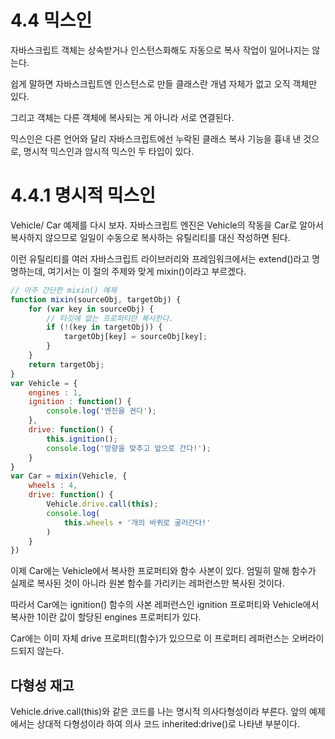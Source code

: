 # 4.4 믹스인

자바스크립트 객체는 상속받거나 인스턴스화해도 자동으로 복사 작업이 일어나지는 않는다.

쉽게 말하면 자바스크립트엔 인스턴스로 만들 클래스란 개념 자체가 없고 오직 객체만 있다.

그리고 객체는 다른 객체에 복사되는 게 아니라 서로 연결된다.

믹스인은 다른 언어와 달리 자바스크립트에선 누락된 클래스 복사 기능을 흉내 낸 것으로, 명시적 믹스인과 암시적 믹스인 두 타입이 있다.

# 4.4.1 명시적 믹스인

Vehicle/ Car 예제를 다시 보자. 자바스크립트 엔진은 Vehicle의 작동을 Car로 알아서 복사하지 않으므로 일일이 수동으로 복사하는 유틸리티를 대신 작성하면 된다.

이런 유틸리티를 여러 자바스크립트 라이브러리와 프레임워크에서는 extend()라고 명명하는데, 여기서는 이 절의 주제와 맞게 mixin()이라고 부르겠다.

```js
// 아주 간단한 mixin() 예제
function mixin(sourceObj, targetObj) {
    for (var key in sourceObj) {
        // 타깃에 없는 프로퍼티만 복사한다.
        if (!(key in targetObj)) {
            targetObj[key] = sourceObj[key];
        }
    }
    return targetObj;
}
var Vehicle = {
    engines : 1,
    ignition : function() {
        console.log('엔진을 켠다');
    },
    drive: function() {
        this.ignition();
        console.log('방향을 맞추고 앞으로 간다!');
    }
}
var Car = mixin(Vehicle, {
    wheels : 4,
    drive: function() {
        Vehicle.drive.call(this);
        console.log(
            this.wheels + '개의 바퀴로 굴러간다!'
        )
    }
})
```

이제 Car에는 Vehicle에서 복사한 프로퍼티와 함수 사본이 있다. 엄밀히 말해 함수가 실제로 복사된 것이 아니라 원본 함수를 가리키는 레퍼런스만 복사된 것이다.

따라서 Car에는 ignition() 함수의 사본 레퍼런스인 ignition 프로퍼티와 Vehicle에서 복사한 1이란 값이 할당된 engines 프로퍼티가 있다.

Car에는 이미 자체 drive 프로퍼티(함수)가 있으므로 이 프로퍼티 레퍼런스는 오버라이드되지 않는다.

## 다형성 재고

Vehicle.drive.call(this)와 같은 코드를 나는 명시적 의사다형성이라 부른다. 앞의 예제에서는 상대적 다형성이라 하여 의사 코드 inherited:drive()로 나타낸 부분이다.




